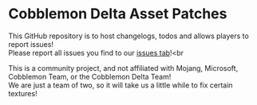 # Cobblemon Delta Asset Patches
This GitHub repository is to host changelogs, todos and allows players to report issues!<br>
Please report all issues you find to our [issues tab](https://github.com/zachup100/DeltaPatches/issues)!<br

This is a community project, and not affiliated with Mojang, Microsoft, Cobblemon Team, or the Cobblemon Delta Team!<br>
We are just a team of two, so it will take us a little while to fix certain textures!
